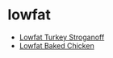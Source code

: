 # lowfat

 * [Lowfat Turkey Stroganoff](../index/l/lowfat-turkey-stroganoff-1847.json)
 * [Lowfat Baked Chicken](../index/l/lowfat-baked-chicken.json)
